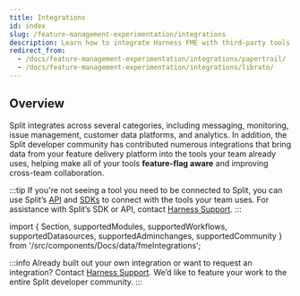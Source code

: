 ```yaml
---
title: Integrations
id: index
slug: /feature-management-experimentation/integrations
description: Learn how to integrate Harness FME with third-party tools.
redirect_from:
  - /docs/feature-management-experimentation/integrations/papertrail/
  - /docs/feature-management-experimentation/integrations/librato/
---
```


## Overview

Split integrates across several categories, including messaging, monitoring, issue management, customer data platforms, and analytics. In addition, the Split developer community has contributed numerous integrations that bring data from your feature delivery platform into the tools your team already uses, helping make all of your tools **feature-flag aware** and improving cross-team collaboration. 

:::tip
If you're not seeing a tool you need to be connected to Split, you can use Split’s [API](https://docs.split.io/) and [SDKs](/docs/feature-management-experimentation/sdks-and-infrastructure) to connect with the tools your team uses. For assistance with Split’s SDK or API, contact [Harness Support](/docs/feature-management-experimentation/fme-support).
:::

import { Section, supportedModules, supportedWorkflows, supportedDatasources, supportedAdminchanges, supportedCommunity } from '/src/components/Docs/data/fmeIntegrations';

<Section 
  title="Harness Module Integrations" 
  items={supportedModules} 
  perRow={6} 
  rowSpacing="20px" 
  description="Harness integrations allow you to access and manage your feature flags and experiments directly within the Harness modules your team already uses." 
/>

<Section 
  title="Split-supported Workflow Integrations" 
  items={supportedWorkflows} 
  perRow={6} 
  rowSpacing="20px" 
  description="Split-supported workflow integrations allow you to send feature flag changes directly to the tools your team relies on, helping your team act on flag updates in real time." 
/>

<Section 
  title="Split-supported Data Integrations" 
  items={supportedDatasources} 
  perRow={6} 
  rowSpacing="20px" 
  description="Split-supported data source integrations send event data to Split to power experiments, helping you measure the impact of features on metrics derived from your customer data. Split-supported data export integrations allow you to send impression data to analytics platforms, data warehouses, or CRM tools to enrich your business intelligence and reporting." 
/>

<Section 
  title="Split-supported Admin Integrations" 
  items={supportedAdminchanges} 
  perRow={6} 
  rowSpacing="20px" 
  description="Split-supported admin integrations let you propagate administrative changes (such as user or configuration updates) to the tools your team uses, keeping your workflows consistent and up-to-date." 
/>

<Section 
  title="Community-supported Integrations" 
  items={supportedCommunity} 
  perRow={6} 
  rowSpacing="20px" 
  description="In addition to native integrations, the Split community has contributed a wide variety of integrations, enabling you to bring feature flag data into additional tools not natively supported, from monitoring dashboards to analytics platforms." 
/>

:::info
Already built out your own integration or want to request an integration? Contact [Harness Support](/docs/feature-management-experimentation/fme-support). We’d like to feature your work to the entire Split developer community.
:::